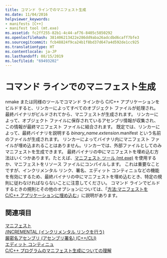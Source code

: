 ```yaml
---
title: コマンド ラインでのマニフェスト生成
ms.date: 11/04/2016
helpviewer_keywords:
- manifests [C++]
- manifest tool (mt.exe)
ms.assetid: fc2ff255-82b1-4c44-af76-8405c5850292
ms.openlocfilehash: 381406213422e286dd9aba26adcdbd6caff7bfe3
ms.sourcegitcommit: fcb48824f9ca24b1f8bd37d647a4d592de1cc925
ms.translationtype: HT
ms.contentlocale: ja-JP
ms.lasthandoff: 08/15/2019
ms.locfileid: "69493202"
---
```

# <a name="manifest-generation-at-the-command-line"></a>コマンド ラインでのマニフェスト生成

nmake または同様のツールでコマンド ラインから C/C++ アプリケーションをビルドすると、リンカーによってすべてのオブジェクト ファイルが処理され。最終バイナリがビルドされてから、マニフェストが生成されます。 リンカーによって、オブジェクト ファイルに保存されているアセンブリ情報が収集され、この情報が最終マニフェスト ファイルに結合されます。 既定では、リンカーによって、最終バイナリを説明する *binary_name*.*extension*.manifest という名前のファイルが生成されます。 リンカーによってバイナリ内にマニフェスト ファイルが埋め込まれることはありません。リンカーでは、外部ファイルとしてのみマニフェストを生成できます。 最終バイナリの中にマニフェストを埋め込む方法はいくつかあります。たとえば、[マニフェスト ツール (mt.exe)](/windows/win32/sbscs/mt-exe) を使用するか、マニフェストをリソース ファイルにコンパイルします。 これは重要なことですが、インクリメンタル リンク、署名、エディット コンティニュなどの機能を有効にするため、最終バイナリの中にマニフェストを埋め込むとき、特定の規則に従わなければならないことに注意してください。 コマンド ラインでビルドするときの規則とその他のオプションについては、「[方法:マニフェストを C/C++ アプリケーションに埋め込む](how-to-embed-a-manifest-inside-a-c-cpp-application.md)」に説明があります。

## <a name="see-also"></a>関連項目

[マニフェスト](/windows/win32/sbscs/manifests)<br/>
[/INCREMENTAL (インクリメンタル リンクを行う)](reference/incremental-link-incrementally.md)<br/>
[厳密名アセンブリ (アセンブリ署名) (C++/CLI)](../dotnet/strong-name-assemblies-assembly-signing-cpp-cli.md)<br/>
[エディット コンティニュ](/visualstudio/debugger/edit-and-continue)<br/>
[C/C++ プログラムのマニフェスト生成についての理解](understanding-manifest-generation-for-c-cpp-programs.md)<br/>
